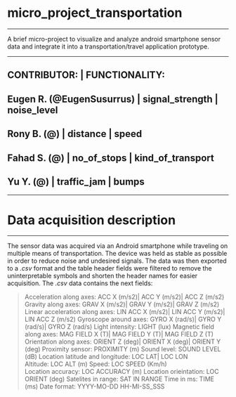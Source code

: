 # micro_project_transportation
****************************************************************************************************************************************
A brief micro-project to visualize and analyze android smartphone sensor data and  integrate it into a transportation/travel application prototype.
****************************************************************************************************************************************
CONTRIBUTOR:                 |       FUNCTIONALITY:
-----------------------------------------------------
Eugen R. (@EugenSusurrus)    |       signal_strength
                             |       noise_level
-----------------------------------------------------
Rony B.  (@)                 |       distance
                             |       speed
-----------------------------------------------------
Fahad S. (@)                 |       no_of_stops
                             |       kind_of_transport
-----------------------------------------------------
Yu Y.    (@)                 |       traffic_jam
                             |       bumps
-----------------------------------------------------
****************************************************************************************************************************************
# Data acquisition description
****************************************************************************************************************************************
The sensor data was acquired via an Android smartphone while traveling on multiple means of transportation. The device was held as stable as possible in order to reduce noise and undesired signals. The data was then exported to a *.csv* format and the table header fields were filtered to remove the uninterpretable symbols and shorten the header names for easier 
acquisition. The *.csv* data contains the next fields:

>Acceleration along axes:           ACC X (m/s2)|	ACC Y (m/s2)|	ACC Z (m/s2)
>Gravity along axes:                GRAV X (m/s2)|	GRAV Y (m/s2)|	GRAV Z (m/s2)	
>Linear acceleration along axes:    LIN ACC X (m/s2)|	LIN ACC Y (m/s2)|	LIN ACC Z (m/s2)
>Gyroscope around axes:             GYRO X (rad/s)|	GYRO Y (rad/s)|	GYRO Z (rad/s)
>Light intensity:                   LIGHT (lux)
>Magnetic field along axes:         MAG FIELD X (T)| MAG FIELD Y (T)|	MAG FIELD Z (T)
>Orientation along axes:            ORIENT Z (deg)|	ORIENT X (deg)|	ORIENT Y (deg)
>Proximity sensor:                  PROXIMITY (m)
>Sound level:                       SOUND LEVEL (dB)
>Location latitude and longitude:   LOC LAT| LOC LON	
>Altitude:                          LOC ALT (m)
>Speed:                             LOC SPEED (Km/h)	
>Location accuracy:                 LOC ACCURACY (m)
>Location orieintation:             LOC ORIENT (deg)
>Satelites in range:                SAT IN RANGE
>Time in ms:                        TIME (ms)
>Date format:                       YYYY-MO-DD HH-MI-SS_SSS
